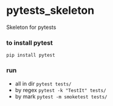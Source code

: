 # pytests_skeleton
Skeleton for pytests

### to install pytest
`pip install pytest`

### run
* all in dir
`pytest tests/`
* by regex
`pytest -k "TestIt" tests/`
* by mark
`pytest -m smoketest tests/`